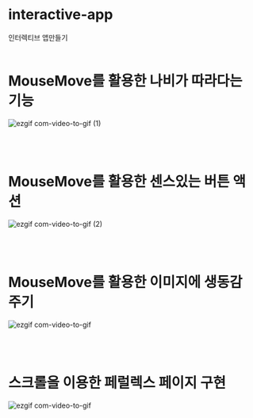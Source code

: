 # interactive-app
인터렉티브 앱만들기
<br> 
<br>
 
# MouseMove를 활용한 나비가 따라다는 기능
![ezgif com-video-to-gif (1)](https://github.com/oridori2705/interactive-app/assets/90139306/68b8f24a-67cf-45ab-97b3-109aa7162e4a)

<br>
<br>

# MouseMove를 활용한 센스있는 버튼 액션
![ezgif com-video-to-gif (2)](https://github.com/oridori2705/interactive-app/assets/90139306/5acea158-b72a-409f-b4c0-f608bc693252)

<br>
<br>


# MouseMove를 활용한 이미지에 생동감 주기


![ezgif com-video-to-gif](https://github.com/oridori2705/interactive-app/assets/90139306/9a2fdd4d-bfa1-4318-b384-3d1ed5547151)

<br>
<br>


# 스크롤을 이용한 페럴렉스 페이지 구현
![ezgif com-video-to-gif](https://github.com/oridori2705/interactive-app/assets/90139306/d3ca8df4-29d4-4fdf-ba4a-b916014f3d83)
